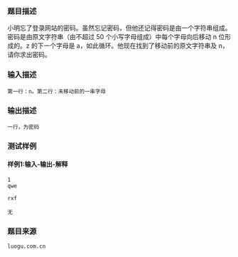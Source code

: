 ### 题目描述

小明忘了登录网站的密码。虽然忘记密码，但他还记得密码是由一个字符串组成。密码是由原文字符串（由不超过 50 个小写字母组成）中每个字母向后移动 n 位形成的。z 的下一个字母是 a，如此循环。他现在找到了移动前的原文字符串及 n，请你求出密码。

### 输入描述

```
第一行：n。第二行：未移动前的一串字母
```
### 输出描述

```
一行，为密码
```

### 测试样例
#### 样例1:输入-输出-解释

```
1
qwe 
```
```
rxf
```
```
无
```

### 题目来源  
`luogu.com.cn`